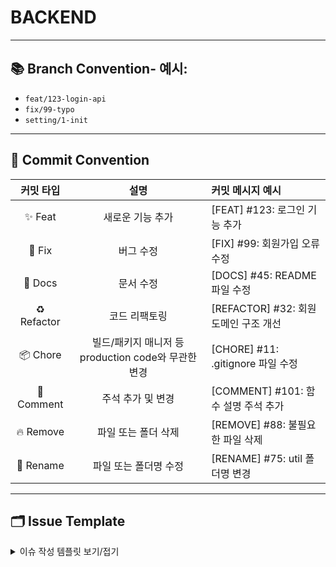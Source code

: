 # BACKEND

---

## 📚 Branch Convention- 예시:  
  - `feat/123-login-api`  
  - `fix/99-typo`  
  - `setting/1-init`  

---

## 📝 Commit Convention

| 커밋 타입       | 설명                                                       | 커밋 메시지 예시                             |
|:---------------:|:---------------------------------------------------------:|:----------------------------------------------|
| ✨ Feat          | 새로운 기능 추가                                           | [FEAT] #123: 로그인 기능 추가                 |
| 🐛 Fix           | 버그 수정                                                  | [FIX] #99: 회원가입 오류 수정                |
| 📄 Docs          | 문서 수정                                                  | [DOCS] #45: README 파일 수정                  |
| ♻️ Refactor      | 코드 리팩토링                                              | [REFACTOR] #32: 회원 도메인 구조 개선         |
| 📦 Chore         | 빌드/패키지 매니저 등 production code와 무관한 변경        | [CHORE] #11: .gitignore 파일 수정             |
| 💬 Comment       | 주석 추가 및 변경                                          | [COMMENT] #101: 함수 설명 주석 추가           |
| 🔥 Remove        | 파일 또는 폴더 삭제                                        | [REMOVE] #88: 불필요한 파일 삭제              |
| 🚚 Rename        | 파일 또는 폴더명 수정                                      | [RENAME] #75: util 폴더명 변경                |

---

## 🗂️ Issue Template

<details>
<summary>이슈 작성 템플릿 보기/접기</summary>

```markdown
## 어떤 기능인가요?

> 추가하려는 기능에 대해 간결하게 설명해주세요

## 작업 상세 내용

- [ ] TODO
- [ ] TODO
- [ ] TODO

## 참고할만한 자료(선택)

## 🎋 이슈 및 작업중인 브랜치

- ex) feat/123-login-api

## 🔑 주요 내용

- 주요 변경점 간단 요약

## Check List

- [ ] **Reviewers** 등록을 하였나요?
- [ ] **Assignees** 등록을 하였나요?
- [ ] **라벨(Label)** 등록을 하였나요?
- [ ] PR 머지하기 전 반드시 **CI가 정상적으로 작동하는지 확인**해주세요!

